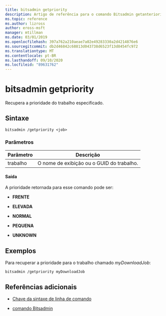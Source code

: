 ```yaml
---
title: bitsadmin getpriority
description: Artigo de referência para o comando Bitsadmin getanteriority, que recupera a prioridade do trabalho especificado.
ms.topic: reference
ms.author: lizross
author: eross-msft
manager: mtillman
ms.date: 03/01/2019
ms.openlocfilehash: 397a762a210aeae7a02e49283330a2d4214876e6
ms.sourcegitcommit: db2d46842c68813d043738d6523f13d8454fc972
ms.translationtype: MT
ms.contentlocale: pt-BR
ms.lasthandoff: 09/10/2020
ms.locfileid: "89631762"
---
```

# <a name="bitsadmin-getpriority"></a>bitsadmin getpriority

Recupera a prioridade do trabalho especificado.

## <a name="syntax"></a>Sintaxe

```
bitsadmin /getpriority <job>
```

### <a name="parameters"></a>Parâmetros

| Parâmetro | Descrição |
| -------------- | -------------- |
| trabalho | O nome de exibição ou o GUID do trabalho. |

#### <a name="output"></a>Saída

A prioridade retornada para esse comando pode ser:

- **FRENTE**

- **ELEVADA**

- **NORMAL**

- **PEQUENA**

- **UNKNOWN**

## <a name="examples"></a>Exemplos

Para recuperar a prioridade para o trabalho chamado *myDownloadJob*:

```
bitsadmin /getpriority myDownloadJob
```

## <a name="additional-references"></a>Referências adicionais

- [Chave da sintaxe de linha de comando](command-line-syntax-key.md)

- [comando Bitsadmin](bitsadmin.md)
